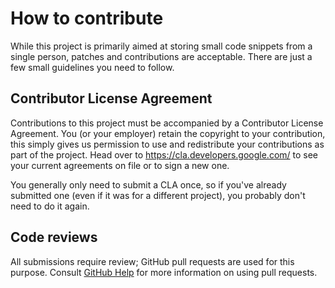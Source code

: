 # How to contribute

While this project is primarily aimed at storing small code snippets from a
single person, patches and contributions are acceptable. There are just a few
small guidelines you need to follow.

## Contributor License Agreement

Contributions to this project must be accompanied by a Contributor License
Agreement. You (or your employer) retain the copyright to your contribution,
this simply gives us permission to use and redistribute your contributions as
part of the project. Head over to <https://cla.developers.google.com/> to see
your current agreements on file or to sign a new one.

You generally only need to submit a CLA once, so if you've already submitted one
(even if it was for a different project), you probably don't need to do it
again.

## Code reviews

All submissions require review; GitHub pull requests are used for this purpose.
Consult [GitHub Help] for more information on using pull requests.

[GitHub Help]: https://help.github.com/articles/about-pull-requests/